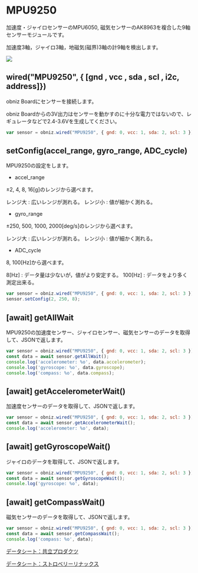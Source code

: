 # MPU9250

加速度・ジャイロセンサーのMPU6050, 磁気センサーのAK8963を複合した9軸センサーモジュールです。

加速度3軸，ジャイロ3軸，地磁気(磁界)3軸の計9軸を検出します。

![](image.jpg)

## wired("MPU9250", { [gnd , vcc , sda , scl , i2c, address]})
obniz Boardにセンサーを接続します。

obniz Boardからの3V出力はセンサーを動かすのに十分な電力ではないので、レギュレータなどで2.4-3.6Vを生成してください。

```javascript
var sensor = obniz.wired("MPU9250", { gnd: 0, vcc: 1, sda: 2, scl: 3 });
```

## setConfig(accel_range, gyro_range, ADC_cycle)

MPU9250の設定をします。

- accel_range

 ±2, 4, 8, 16[g]のレンジから選べます。

レンジ大	: 広いレンジが測れる。
レンジ小	: 値が細かく測れる。

- gyro_range

±250, 500, 1000, 2000[deg/s]のレンジから選べます。

レンジ大	: 広いレンジが測れる。
レンジ小	: 値が細かく測れる。

- ADC_cycle

8, 100[Hz]から選べます。

8[Hz]	: データ量は少ないが，値がより安定する。
100[Hz]	: データをより多く測定出来る。

```javascript
var sensor = obniz.wired("MPU9250", { gnd: 0, vcc: 1, sda: 2, scl: 3 });
sensor.setConfig(2, 250, 8);
```

## [await] getAllWait

MPU9250の加速度センサー、ジャイロセンサー、磁気センサーのデータを取得して、JSONで返します。

```javascript
var sensor = obniz.wired("MPU9250", { gnd: 0, vcc: 1, sda: 2, scl: 3 });
const data = await sensor.getAllWait();
console.log('accelerometer: %o', data.accelerometer);
console.log('gyroscope: %o', data.gyroscope);
console.log('compass: %o', data.compass);
```
## [await] getAccelerometerWait()

加速度センサーのデータを取得して、JSONで返します。

```javascript
var sensor = obniz.wired("MPU9250", { gnd: 0, vcc: 1, sda: 2, scl: 3 });
const data = await sensor.getAccelerometerWait();
console.log('accelerometer: %o', data);
```
## [await] getGyroscopeWait()

ジャイロのデータを取得して、JSONで返します。

```javascript
var sensor = obniz.wired("MPU9250", { gnd: 0, vcc: 1, sda: 2, scl: 3 });
const data = await sensor.getGyroscopeWait();
console.log('gyroscope: %o', data);
```

## [await] getCompassWait()

磁気センサーのデータを取得して、JSONで返します。

```javascript
var sensor = obniz.wired("MPU9250", { gnd: 0, vcc: 1, sda: 2, scl: 3 });
const data = await sensor.getCompassWait();
console.log('compass: %o', data);
```

[データシート：共立プロダクツ](http://www.kyohritsu.jp/eclib/PROD/MANUAL/kp9250.pdf)

[データシート：ストロベリーリナックス](https://strawberry-linux.com/pub/mpu-9250-manual.pdf)